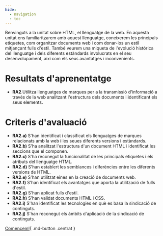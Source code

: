 ```yaml
---
hide:
  - navigation
  - toc
---
```


<style>
  .centrat{
    background-color: var(--md-accent-fg-color);
    /*color: var(--md-default-fg-color--lighter) !important;*/
    color: #ffffff !important;
    text-align: center !important;
    display: block !important;
    width: 200px !important;
    margin: 0 auto !important;
  }
  body{
    background-image: none !important;
  }
</style>


Benvinguts a la unitat sobre HTML, el llenguatge de la web. En aquesta unitat ens familiaritzarem amb aquest llenguatge, coneixerem les principals etiquetes, com organitzar documents web i com donar-los un estil mitjançant fulls d'estil. També veurem una miqueta de l'evolució històrica del llenguatge i dels diferents estàndards involucrats en el seu desenvolupament, així com els seus avantatges i inconvenients.

# Resultats d'aprenentatge

* **RA2**.Utilitza llenguatges de marques per a la transmissió d'informació a través de la web analitzant l'estructura dels documents i identificant els seus elements.

# Criteris d'avaluació 

* **RA2.a)** S'han identificat i classificat els llenguatges de marques relacionats amb la web i les seues diferents versions i estàndards.
* **RA2.b)** S'ha analitzat l'estructura d'un document HTML i identificat les seccions que el componen.
* **RA2.c)** S'ha reconegut la funcionalitat de les principals etiquetes i els atributs del llenguatge HTML.
* **RA2.d)** S'han establert les semblances i diferències entre les diferents versions de HTML.
* **RA2.e)** S'han utilitzat eines en la creació de documents web.
* **RA2.f)** S'han identificat els avantatges que aporta la utilització de fulls d'estil.
* **RA2.g)** S'han aplicat fulls d'estil.
* **RA2.h)** S'han validat documents HTML i CSS.
* **RA2.i)** S'han identificat les tecnologies en què es basa la sindicació de continguts.
* **RA2.j)** S'han reconegut els àmbits d'aplicació de la sindicació de continguts.

[Comencem!](1.intro_html.md){ .md-button .centrat }